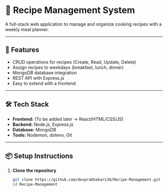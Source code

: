 # 🍲 Recipe Management System

A full-stack web application to manage and organize cooking recipes with a weekly meal planner.

---

## 🚀 Features
- CRUD operations for recipes (Create, Read, Update, Delete)
- Assign recipes to weekdays (breakfast, lunch, dinner)
- MongoDB database integration
- REST API with Express.js
- Easy to extend with a frontend

---

## 🛠️ Tech Stack
- **Frontend:** (To be added later → React/HTML/CSS/JS)
- **Backend:** Node.js, Express.js
- **Database:** MongoDB
- **Tools:** Nodemon, dotenv, Git

---

## 📦 Setup Instructions

1. **Clone the repository**
   ```bash
   git clone https://github.com/devprabhakar130/Recipe-Management.git
   cd Recipe-Management
